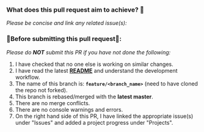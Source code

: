 ### What does this pull request aim to achieve? 💯

_Please be concise and link any related issue(s):_

### 🚨Before submitting this pull request🚨:

_Please do **NOT** submit this PR if you have not done the following:_

1. I have checked that no one else is working on similar changes.
2. I have read the latest [**README**](https://github.com/FightPandemics/FightPandemics/blob/master/README.md) and understand the development workflow.
3. The name of this branch is: **`feature/<branch_name>`** (need to have cloned the repo not forked).
4. This branch is rebased/merged with the **latest master**.
5. There are no merge conflicts.
6. There are no console warnings and errors.
7. On the right hand side of this PR, I have linked the appropriate issue(s) under "Issues" and added a project progress under "Projects".
